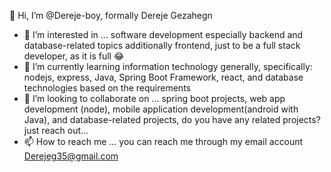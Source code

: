 👋 Hi, I’m @Dereje-boy, formally Dereje Gezahegn
- 👀 I’m interested in ... software development especially backend and database-related topics additionally frontend, just to be a full stack developer, as it is full 😂
- 🌱 I’m currently learning information technology generally, specifically: nodejs, express, Java, Spring Boot Framework, react, and database technologies based on the requirements
- 💞️ I’m looking to collaborate on ... spring boot projects, web app development (node), mobile application development(android with Java), and database-related projects, do you have any related projects? just reach out...
- 📫 How to reach me ... you can reach me through my email account Derejeg35@gmail.com

<!---
Dereje-boy/Dereje-boy is a ✨ special ✨ repository because its `README.md` (this file) appears on your GitHub profile.
You can click the Preview link to take a look at your changes.
--->
